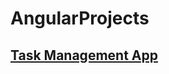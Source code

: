 # AngularProjects
## [Task Management App](https://github.com/Emir0zcelik/AngularProjects/tree/main/Project_1/Project-1)
